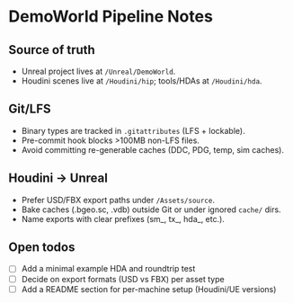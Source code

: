 ﻿# DemoWorld Pipeline Notes

## Source of truth
- Unreal project lives at `/Unreal/DemoWorld`.
- Houdini scenes live at `/Houdini/hip`; tools/HDAs at `/Houdini/hda`.

## Git/LFS
- Binary types are tracked in `.gitattributes` (LFS + lockable).
- Pre-commit hook blocks >100MB non-LFS files.
- Avoid committing re-generable caches (DDC, PDG, temp, sim caches).

## Houdini → Unreal
- Prefer USD/FBX export paths under `/Assets/source`.
- Bake caches (.bgeo.sc, .vdb) outside Git or under ignored `cache/` dirs.
- Name exports with clear prefixes (sm_, tx_, hda_, etc.).

## Open todos
- [ ] Add a minimal example HDA and roundtrip test
- [ ] Decide on export formats (USD vs FBX) per asset type
- [ ] Add a README section for per-machine setup (Houdini/UE versions)
